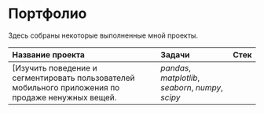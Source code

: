 # Портфолио

Здесь собраны некоторые выполненные мной проекты.

| Название проекта | Задачи | Стек | 
| :---------------------- | :---------------------- | :---------------------- |
| [Изучить поведение и сегментировать пользователей мобильного приложения по продаже ненужных вещей.| *pandas*, *matplotlib*, *seaborn*, *numpy*, *scipy* |
